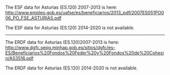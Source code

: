 The ESF data for Asturias (ES.120) 2007-2013 is here: http://www.empleo.gob.es/uafse/es/beneficiarios/2013_pdf/2007ES051PO006_PO_FSE_ASTURIAS.pdf

The ESF data for Asturias (ES.120) 2014-2020 is not available.

------------------------------

The ERDF data for Asturias (ES.120)2007-2013 is here: http://www.dgfc.sepg.minhap.gob.es/sitios/dgfc/es-ES/Beneficiarios%20Fondos%20Feder%20y%20Fondos%20de%20Cohesin/AS3516.pdf

The ERDF data for Asturias (ES.120) 2014-2020 is not available.
